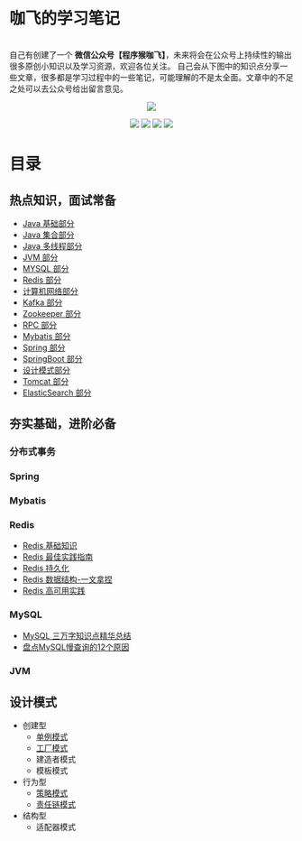# 咖飞的学习笔记

<br/>自己有创建了一个 **微信公众号【程序猴咖飞】**，未来将会在公众号上持续性的输出很多原创小知识以及学习资源，欢迎各位关注。
自己会从下图中的知识点分享一些文章，很多都是学习过程中的一些笔记，可能理解的不是太全面。文章中的不足之处可以去公众号给出留言意见。
<p align="center">
  <a href="http://www.baidu.com" target="_blank"><img src="http://1.12.65.107/upload/2022/07/animal_and_nature.png"></a>
</p>

<p align="center">
    <a href="https://github.com/began-zhao/studydraw#%E7%9B%AE%E5%BD%95"><img src="https://img.shields.io/badge/WeChat-%E7%A8%8B%E5%BA%8F%E7%8C%B4%E5%92%96%E9%A3%9E-blue"></a>
    <a href="https://github.com/began-zhao/studydraw#%E7%9B%AE%E5%BD%95"><img src="https://img.shields.io/badge/csdn-CSDN-orange"></a>
    <a href="https://github.com/began-zhao/studydraw#%E7%9B%AE%E5%BD%95"><img src="https://img.shields.io/badge/cnblogs-%E5%8D%9A%E5%AE%A2%E5%9B%AD-9cf"></a>
    <a href="https://github.com/began-zhao/studydraw#%E7%9B%AE%E5%BD%95"><img src="https://img.shields.io/badge/oschina-%E5%BC%80%E6%BA%90%E4%B8%AD%E5%9B%BD-brightgreen"></a>
</p>

# 目录
## 热点知识，面试常备
- [Java 基础部分](https://begun.top/interview/Java-Basics-FAQ.html)
- [Java 集合部分](https://begun.top/interview/Collections-FAQ.html)
- [Java 多线程部分](https://begun.top/interview/JUC-FAQ.html)
- [JVM 部分](https://begun.top/interview/JVM-FAQ.html)
- [MYSQL 部分](https://begun.top/interview/MySQL-FAQ.html)
- [Redis 部分](https://begun.top/interview/Redis-FAQ.html)
- [计算机网络部分](https://begun.top/interview/Network-FAQ.html)
- [Kafka 部分](https://begun.top/interview/Kafka-FAQ.html)
- [Zookeeper 部分](https://begun.top/interview/ZooKeeper-FAQ.html)
- [RPC 部分](https://begun.top/interview/RPC-FAQ.html)
- [Mybatis 部分](https://begun.top/interview/MyBatis-FAQ.html)
- [Spring 部分](https://begun.top/interview/Spring-FAQ.html)
- [SpringBoot 部分](https://begun.top/interview/SpringBoot-FAQ.html)
- [设计模式部分](https://begun.top/interview/Design-Pattern-FAQ.html)
- [Tomcat 部分](https://begun.top/interview/Tomcat-FAQ.html)
- [ElasticSearch 部分](https://begun.top/interview/Elasticsearch-FAQ.html)


## 夯实基础，进阶必备
### 分布式事务

### Spring

### Mybatis

### Redis
- [Redis 基础知识](https://mp.weixin.qq.com/s?__biz=Mzg3NTcyNzI5Mg==&mid=2247483794&idx=1&sn=4f940a5f194b82ab69aecb2c110fdef2&chksm=cf3c5141f84bd8573646e04b2c6aadbaaa3a5a33863806350a536779604bb6739e795556b185#rd)
- [Redis 最佳实践指南](https://mp.weixin.qq.com/s?__biz=Mzg3NTcyNzI5Mg==&mid=2247483829&idx=1&sn=b8a529500957a1a135068f87621d43ab&chksm=cf3c5166f84bd87025d0db6cac80da3564f621b6472bf44e21452d30f17012197d7e71d0321a#rd)
- [Redis 持久化](https://mp.weixin.qq.com/s?__biz=Mzg3NTcyNzI5Mg==&mid=2247483830&idx=1&sn=349c6ca87652a1a16e8692d1277b672d&chksm=cf3c5165f84bd873301b301b9802b5972794f753bb3a1223f55dbf1ec3a060505a53a6841687#rd)
- [Redis 数据结构-一文拿捏](https://mp.weixin.qq.com/s?__biz=Mzg3NTcyNzI5Mg==&mid=2247483933&idx=2&sn=ae167483e020fa298318cb5e3a60b55c&chksm=cf3c52cef84bdbd81b55b0845e8e90fa9f1ef861793079b042f6bb12ffa6f30db89e4a5382bf#rd)
- [Redis 高可用实践](https://mp.weixin.qq.com/s?__biz=Mzg3NTcyNzI5Mg==&mid=2247483937&idx=1&sn=f57ffe7267fdff966c96c6db3ba15ee7&chksm=cf3c52f2f84bdbe474c80e409cf0419339ee7ffb174042e2ac45a90ff61797e34b0c5bdc1761#rd)

### MySQL
- [MySQL 三万字知识点精华总结](https://mp.weixin.qq.com/s?__biz=Mzg3NTcyNzI5Mg==&mid=2247483961&idx=1&sn=333711d5a8399e8cf3ef6e6f922e4682&chksm=cf3c52eaf84bdbfc6090617f47a8f5766701494535fc2f3ed2b11b41a4feb852c2e8432a278c#rd)
- [盘点MySQL慢查询的12个原因](https://mp.weixin.qq.com/s?__biz=Mzg3NTcyNzI5Mg==&mid=2247483961&idx=2&sn=7bd5340f06bf19a5781f804ad510e420&chksm=cf3c52eaf84bdbfcd4550645112e9769b0ba49dfa320a8377ece8cfa7531ca69d959545b0404#rd)

### JVM

## 设计模式

- 创建型
    - [单例模式](https://mp.weixin.qq.com/s/o19D9p2Udw5_FV4H7VKpVw)
    - [工厂模式](https://mp.weixin.qq.com/s/fXb_51jO64nF6XKOEtFK2g)
    - 建造者模式
    - 模板模式
- 行为型
    - [策略模式](https://mp.weixin.qq.com/s?__biz=Mzg3NTcyNzI5Mg==&mid=2247483770&idx=1&sn=19477cdd5d8ca0286015db4896534a38&chksm=cf3c51a9f84bd8bfbe5bbb789b7ecb7c8c47580b3aa2a17b8002da1a7d3ffd4c34a5ebe859c2#rd)
    - [责任链模式](https://mp.weixin.qq.com/s?__biz=Mzg3NTcyNzI5Mg==&mid=2247483781&idx=1&sn=c774c32c9c47fd245de1f9bdf0a0bddb&chksm=cf3c5156f84bd84019534353cbc57a9790ec1fb2d5f905566a52d6a5e97a57df3dca20dcfdfa#rd)
- 结构型
    - 适配器模式
